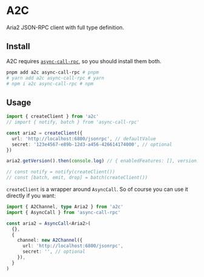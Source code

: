 # A2C

Aria2 JSON-RPC client with full type definition.

## Install

A2C requires [`async-call-rpc`](https://github.com/Jack-Works/async-call-rpc), so you should install them both.

```bash
pnpm add a2c async-call-rpc # pnpm
# yarn add a2c async-call-rpc # yarn
# npm i a2c async-call-rpc # npm
```

## Usage

```ts
import { createClient } from 'a2c'
// import { notify, batch } from 'async-call-rpc'

const aria2 = createClient({
  url: 'http://localhost:6800/jsonrpc', // defaultValue
  secret: '123e4567-e89b-12d3-a456-426614174000', // optional
})

aria2.getVersion().then(console.log) // { enabledFeatures: [], version: '1.36.0' }

// const notify = notify(createClient())
// const [batch, emit, drop] = batch(createClient())
```

`createClient` is a wrapper around `AsyncCall`. So of course you can use it directly if you want:

```ts
import { A2Channel, type Aria2 } from 'a2c'
import { AsyncCall } from 'async-call-rpc'

const aria2 = AsyncCall<Aria2>(
  {},
  {
    channel: new A2Channel({
      url: 'http://localhost:6800/jsonrpc',
      secret: '', // optional
    }),
  }
)
```
